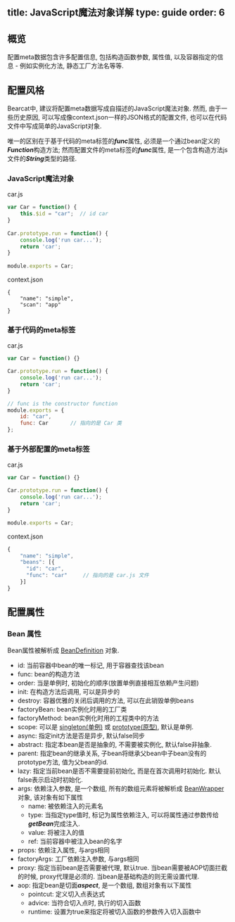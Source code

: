 title: JavaScript魔法对象详解
type: guide
order: 6
---

## 概览

配置meta数据包含许多配置信息, 包括构造函数参数, 属性值, 以及容器指定的信息 - 例如实例化方法, 静态工厂方法名等等.

## 配置风格

Bearcat中, 建议将配置meta数据写成自描述的JavaScript魔法对象. 然而, 由于一些历史原因, 可以写成像context.json一样的JSON格式的配置文件, 也可以在代码文件中写成简单的JavaScript对象.

唯一的区别在于基于代码的meta标签的***func***属性, 必须是一个通过bean定义的***Function***构造方法; 然而配置文件的meta标签的***func***属性, 是一个包含构造方法js文件的***String***类型的路径.

### JavaScript魔法对象
  
car.js 
``` js
var Car = function() {
    this.$id = "car";  // id car
}
  
Car.prototype.run = function() {
    console.log('run car...');
    return 'car';
}
  
module.exports = Car;
```

context.json

```
{
    "name": "simple",
    "scan": "app"
}
```

### 基于代码的meta标签

car.js
``` js
var Car = function() {}

Car.prototype.run = function() {
    console.log('run car...');
    return 'car';
}

// func is the constructor function
module.exports = {
    id: "car",
    func: Car       // 指向的是 Car 类
};
```

### 基于外部配置的meta标签

car.js  
``` js
var Car = function() {}

Car.prototype.run = function() {
    console.log('run car...');
    return 'car';
}

module.exports = Car;
```

context.json
``` js
{
    "name": "simple",
    "beans": [{
      "id": "car",
      "func": "car"     // 指向的是 car.js 文件
    }]
}
```

## 配置属性

### Bean 属性

Bean属性被解析成 [BeanDefinition](https://github.com/bearcatjs/bearcat/blob/master/lib/beans/support/beanDefinition.js) 对象.  

* id: 当前容器中bean的唯一标记, 用于容器查找该bean  
* func: bean的构造方法  
* order: 当是单例时, 初始化的顺序(放置单例直接相互依赖产生问题)  
* init: 在构造方法后调用, 可以是异步的  
* destroy: 容器优雅的关闭后调用的方法, 可以在此销毁单例beans  
* factoryBean: bean实例化时用的工厂类  
* factoryMethod: bean实例化时用的工程类中的方法  
* scope: 可以是 [singleton(单例)](/guide/dependency-injection.html#The_singleton_scope) 或 [prototype(原型)](/guide/dependency-injection.html#The_prototype_scope), 默认是单例.  
* async: 指定init方法是否是异步, 默认false同步  
* abstract: 指定本bean是否是抽象的, 不需要被实例化, 默认false非抽象.   
* parent: 指定bean的继承关系, 子bean将继承父bean中子bean没有的prototype方法, 值为父bean的id.   
* lazy: 指定当前bean是否不需要提前初始化, 而是在首次调用时初始化. 默认false表示启动时初始化.  
* args: 依赖注入参数, 是一个数组, 所有的数组元素将被解析成 [BeanWrapper](https://github.com/bearcatjs/bearcat/blob/master/lib/beans/support/beanWrapper.js) 对象, 该对象有如下属性  
  - name: 被依赖注入的元素名  
  - type: 当指定type值时, 标记为属性依赖注入, 可以将属性通过参数传给***getBean***完成注入.  
  - value: 将被注入的值
  - ref: 当前容器中被注入bean的名字
* props: 依赖注入属性, 与args相同
* factoryArgs: 工厂依赖注入参数, 与args相同    
* proxy: 指定当前bean是否需要被代理, 默认true. 当bean需要被AOP切面拦截的时候, proxy代理是必须的. 当bean是基础构造的则无需设置代理.    
* aop: 指定bean是切面***aspect***, 是一个数组, 数组对象有以下属性  
  - pointcut: 定义切入点表达式
  - advice: 当符合切入点时, 执行的切入函数
  - runtime: 设置为true来指定将被切入函数的参数传入切入函数中
  